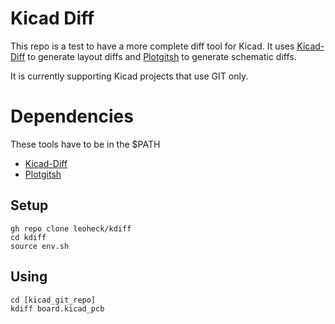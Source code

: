 # Kicad Diff

This repo is a test to have a more complete diff tool for Kicad.
It uses [Kicad-Diff](https://github.com/Gasman2014/KiCad-Diff) to generate layout diffs and [Plotgitsh](https://github.com/jnavila/plotkicadsch) to generate schematic diffs.

It is currently supporting Kicad projects that use GIT only.

# Dependencies
These tools have to be in the $PATH
- [Kicad-Diff](https://github.com/Gasman2014/KiCad-Diff)
- [Plotgitsh](https://github.com/jnavila/plotkicadsch)

## Setup

```
gh repo clone leoheck/kdiff
cd kdiff
source env.sh
```

## Using
```
cd [kicad_git_repo]
kdiff board.kicad_pcb
```
